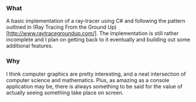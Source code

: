 ﻿### What
A basic implementation of a ray-tracer using C# and following the pattern outlined in (Ray Tracing From the Ground Up)[http://www.raytracegroundup.com/]. 
The implementation is still rather incomplete and I plan on getting back to it eventually and building out some additional features.


### Why
I think computer graphics are pretty interesting, and a neat intersection of computer science and mathematics. Plus, as amazing as a console
application may be, there is always something to be said for the value of actually seeing something take place on screen.